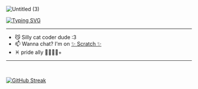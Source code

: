 ![Untitled (3)](https://github.com/user-attachments/assets/1726abd1-1c2a-4613-871c-11732cc2ad2b)


[![Typing SVG](https://readme-typing-svg.demolab.com?font=Lato&size=26&duration=3000&pause=1000&color=6473F7&width=435&lines=Hi%2C+I'm+O9Creeps!;I+code+using+PenguinMod+and+GitHub.;Look+out+for+my+next+game%3A;Wawa+Simulator+3D;Next+stop%3A+PenguinMod+Home;Thank+you+for+riding+Metro+%23+47)](https://scratch.mit.edu/users/O9CreeperBoi/)


--------
- 😼 Silly cat coder dude :3
- 📫 Wanna chat? I'm on <a href="https://scratch.mit.edu/users/O9CreeperBoi/">✨ Scratch ✨</a>
- ♓ pride ally 🏳‍🌈🏳‍⚧+
--------
<br>

[![GitHub Streak](https://streak-stats.demolab.com?user=O9Creeps&theme=black-ice&hide_border=true&card_width=800)](https://git.io/streak-stats)
